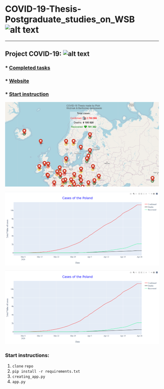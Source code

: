 # COVID-19-Thesis-Postgraduate_studies_on_WSB ![alt text](https://poplawski.legal/wp-content/uploads/2017/08/Tydzie%C5%84-Mediacji-WSB-Adwokat-Szczecin-Adam-Pop%C5%82awski.jpg "Logo WSB")
------------------------------------

## Project COVID-19: ![alt text](https://s3.amazonaws.com/ae-lane-report/wp-content/uploads/2020/03/16140821/Document.jpeg "COVID_19")


### * [Completed tasks](https://github.com/janiszewskibartlomiej/COVID-19-Thesis-Postgraduate_studies_on_WSB/blob/master/completed_tasks.md) 
      
      
### * [Website](https://janiszewskibartlomiej.github.io/COVID-19-Thesis-Postgraduate_studies_on_WSB/)

### * [Start instruction](https://github.com/janiszewskibartlomiej/COVID-19-Thesis-Postgraduate_studies_on_WSB#start-instructions)

[![Map of covid](https://github.com/janiszewskibartlomiej/COVID-19-Thesis-Postgraduate_studies_on_WSB/blob/master/templates/2020-04-25_08h24_49.png "img map")](http://cadillac.pl/covid/)

[![Graph of Poland](https://github.com/janiszewskibartlomiej/COVID-19-Thesis-Postgraduate_studies_on_WSB/blob/master/templates/2020-04-27_00h16_13.png)](http://cadillac.pl/covid/poland.html)

[![Graph of World](https://github.com/janiszewskibartlomiej/COVID-19-Thesis-Postgraduate_studies_on_WSB/blob/master/templates/2020-04-27_00h16_13.png)](http://cadillac.pl/covid/world.html)


### Start instructions:

1. `clone` `repo`
2. `pip install -r requirements.txt`
3. `creating_app.py`
4. `app.py`
